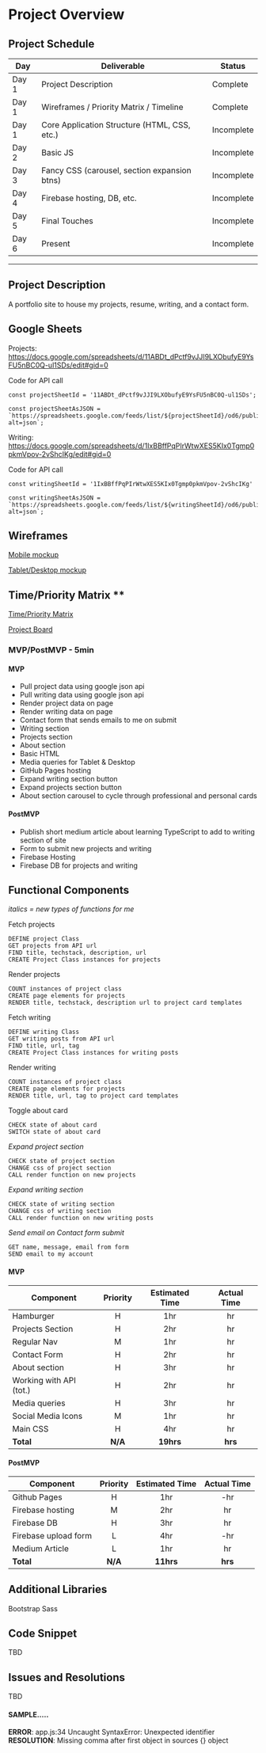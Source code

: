 # Project Overview

## Project Schedule

| Day   | Deliverable                                  | Status     |
| ----- | -------------------------------------------- | ---------- |
| Day 1 | Project Description                          | Complete   |
| Day 1 | Wireframes / Priority Matrix / Timeline      | Complete   |
| Day 1 | Core Application Structure (HTML, CSS, etc.) | Incomplete |
| Day 2 | Basic JS                                     | Incomplete |
| Day 3 | Fancy CSS (carousel, section expansion btns) | Incomplete |
| Day 4 | Firebase hosting, DB, etc.                   | Incomplete |
| Day 5 | Final Touches                                | Incomplete |
| Day 6 | Present                                      | Incomplete |

---

## Project Description

A portfolio site to house my projects, resume, writing, and a contact form.

## Google Sheets

Projects: https://docs.google.com/spreadsheets/d/11ABDt_dPctf9vJJI9LXObufyE9YsFU5nBC0Q-ul1SDs/edit#gid=0

Code for API call

```
const projectSheetId = '11ABDt_dPctf9vJJI9LXObufyE9YsFU5nBC0Q-ul1SDs';

const projectSheetAsJSON = `https://spreadsheets.google.com/feeds/list/${projectSheetId}/od6/public/values?alt=json`;
```

Writing: https://docs.google.com/spreadsheets/d/1IxBBffPqPIrWtwXES5KIx0Tgmp0pkmVpov-2vShcIKg/edit#gid=0

Code for API call

```
const writingSheetId = '1IxBBffPqPIrWtwXES5KIx0Tgmp0pkmVpov-2vShcIKg'

const writingSheetAsJSON = `https://spreadsheets.google.com/feeds/list/${writingSheetId}/od6/public/values?alt=json`;
```

## Wireframes

[Mobile mockup](https://www.figma.com/file/JB6GqmSZr7pw6Ii8SYEfvl/Sam-Casey-Mobile-Portfolio-Mockup?node-id=0%3A1)

[Tablet/Desktop mockup](https://www.figma.com/file/6IdD6UC5LmnGTkX4Xg9ivB/Sam-Casey-Tablet-Desktop-Portfolio-Mockup?node-id=0%3A1)

## Time/Priority Matrix \*\*

[Time/Priority Matrix](https://res.cloudinary.com/scimgcloud/image/upload/v1600035649/4E277634-FF82-4663-B6BA-161F7F497FBC_fvwhya.jpg)

[Project Board](https://www.notion.so/3e36fb2a464f4f52ac76f4eb817e3169?v=b300bc85d2af455097276496b9893ed0)

### MVP/PostMVP - 5min

#### MVP

- Pull project data using google json api
- Pull writing data using google json api
- Render project data on page
- Render writing data on page
- Contact form that sends emails to me on submit
- Writing section
- Projects section
- About section
- Basic HTML
- Media queries for Tablet & Desktop
- GitHub Pages hosting
- Expand writing section button
- Expand projects section button
- About section carousel to cycle through professional and personal cards

#### PostMVP

- Publish short medium article about learning TypeScript to add to writing section of site
- Form to submit new projects and writing
- Firebase Hosting
- Firebase DB for projects and writing

## Functional Components

_italics = new types of functions for me_

Fetch projects

```
DEFINE project Class
GET projects from API url
FIND title, techstack, description, url
CREATE Project Class instances for projects
```

Render projects

```
COUNT instances of project class
CREATE page elements for projects
RENDER title, techstack, description url to project card templates
```

Fetch writing

```
DEFINE writing Class
GET writing posts from API url
FIND title, url, tag
CREATE Project Class instances for writing posts
```

Render writing

```
COUNT instances of project class
CREATE page elements for projects
RENDER title, url, tag to project card templates
```

Toggle about card

```
CHECK state of about card
SWITCH state of about card
```

_Expand project section_

```
CHECK state of project section
CHANGE css of project section
CALL render function on new projects
```

_Expand writing section_

```
CHECK state of writing section
CHANGE css of writing section
CALL render function on new writing posts
```

_Send email on Contact form submit_

```
GET name, message, email from form
SEND email to my account
```

#### MVP

| Component               | Priority | Estimated Time | Actual Time |
| ----------------------- | :------: | :------------: | :---------: |
| Hamburger               |    H     |      1hr       |     hr      |
| Projects Section        |    H     |      2hr       |     hr      |
| Regular Nav             |    M     |      1hr       |     hr      |
| Contact Form            |    H     |      2hr       |     hr      |
| About section           |    H     |      3hr       |     hr      |
| Working with API (tot.) |    H     |      2hr       |     hr      |
| Media queries           |    H     |      3hr       |     hr      |
| Social Media Icons      |    M     |      1hr       |     hr      |
| Main CSS                |    H     |      4hr       |     hr      |
| **Total**               | **N/A**  |   **19hrs**    |   **hrs**   |

#### PostMVP

| Component            | Priority | Estimated Time | Actual Time |
| -------------------- | :------: | :------------: | :---------: |
| Github Pages         |    H     |      1hr       |     -hr     |
| Firebase hosting     |    M     |      2hr       |     hr      |
| Firebase DB          |    H     |      3hr       |     hr      |
| Firebase upload form |    L     |      4hr       |     -hr     |
| Medium Article       |    L     |      1hr       |     hr      |
| **Total**            | **N/A**  |   **11hrs**    |   **hrs**   |

## Additional Libraries

Bootstrap
Sass

## Code Snippet

TBD

## Issues and Resolutions

TBD

#### SAMPLE.....

**ERROR**: app.js:34 Uncaught SyntaxError: Unexpected identifier  
**RESOLUTION**: Missing comma after first object in sources {} object
